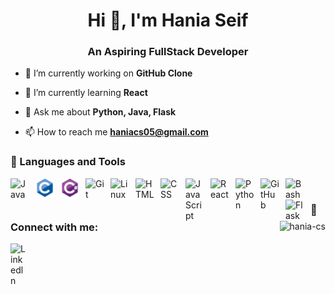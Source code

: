 
<h1 align="center">Hi 👋, I'm Hania Seif</h1>
<h3 align="center">An Aspiring FullStack Developer</h3>

- 🔭 I’m currently working on **GitHub Clone**

- 🌱 I’m currently learning **React**

- 💬 Ask me about **Python, Java, Flask**

- 📫 How to reach me **haniacs05@gmail.com**

  

### 🧰 Languages and Tools

<img align="left" alt="Java" width="30px" style="padding-right:10px;" src="https://cdn.jsdelivr.net/gh/devicons/devicon/icons/java/java-original.svg"/>
<img align="left" alt="C" width="30px" style="padding-right:10px;" src="https://raw.githubusercontent.com/devicons/devicon/master/icons/c/c-original.svg" />
<img align="left" alt="C-Sharp" width="30px" style="padding-right:10px;" src="https://raw.githubusercontent.com/devicons/devicon/master/icons/csharp/csharp-original.svg"/> 
<img align="left" alt="Git" width="30px" style="padding-right:10px;" src="https://cdn.jsdelivr.net/gh/devicons/devicon/icons/git/git-original.svg" />
<img align="left" alt="Linux" width="30px" style="padding-right:10px;" src="https://cdn.jsdelivr.net/gh/devicons/devicon/icons/linux/linux-original.svg" />
<img align="left" alt="HTML" width="30px" style="padding-right:10px;" src="https://cdn.jsdelivr.net/gh/devicons/devicon/icons/html5/html5-plain.svg" />
<img align="left" alt="CSS" width="30px" style="padding-right:10px;" src="https://cdn.jsdelivr.net/gh/devicons/devicon/icons/css3/css3-plain.svg" />
<img align="left" alt="JavaScript" width="30px" style="padding-right:10px;" src="https://cdn.jsdelivr.net/gh/devicons/devicon/icons/javascript/javascript-plain.svg" />
<img align="left" alt="React" width="30px" style="padding-right:10px;" src="https://cdn.jsdelivr.net/gh/devicons/devicon/icons/react/react-original.svg" />
<img align="left" alt="Python" width="30px" style="padding-right:10px;" src="https://cdn.jsdelivr.net/gh/devicons/devicon/icons/python/python-plain.svg" />
<img align="left" alt="GitHub" width="30px" style="padding-right:10px;" src="https://cdn.jsdelivr.net/gh/devicons/devicon/icons/github/github-original.svg" />
<img align="left" alt="Bash" width="30px" style="padding-right:10px;" src="https://cdn.jsdelivr.net/gh/devicons/devicon/icons/bash/bash-original.svg" />
<img align="left" alt="Flask" width="30px" style="padding-right:10px;" src="https://www.vectorlogo.zone/logos/pocoo_flask/pocoo_flask-icon.svg" alt="flask" />

<br />

<p><img align="right" src="https://github-readme-stats.vercel.app/api/top-langs?username=hania-cs&show_icons=true&locale=en&layout=compact" alt="hania-cs" /></p>



<h3 align="left">🤝Connect with me:</h3>
<p align="left">
<img align="left" alt="Linkedln" width="25px" style="padding-right:10px;" src="https://raw.githubusercontent.com/rahuldkjain/github-profile-readme-generator/master/src/images/icons/Social/linked-in-alt.svg"/>

</p>





